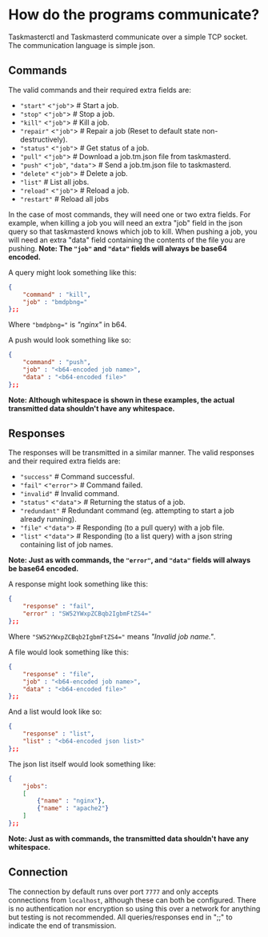 #	How do the programs communicate?
Taskmasterctl and Taskmasterd communicate over a simple TCP socket.
The communication language is simple json.

##	Commands
The valid commands and their required extra fields are:

 - `"start"`	<`"job"`>			# Start a job.
 - `"stop"`		<`"job"`>			# Stop a job.
 - `"kill"`		<`"job"`>			# Kill a job.
 - `"repair"`	<`"job"`>			# Repair a job (Reset to default state non-destructively).
 - `"status"`	<`"job"`>			# Get status of a job.
 - `"pull"`		<`"job"`>			# Download a job.tm.json file from taskmasterd.
 - `"push"`		<`"job"`, `"data"`>	# Send a job.tm.json file to taskmasterd.
 - `"delete"`	<`"job"`>			# Delete a job.
 - `"list"`							# List all jobs.
 - `"reload"`	<`"job"`>			# Reload a job.
 - `"restart"`						# Reload all jobs

In the case of most commands, they will need one or two extra fields.
For example, when killing a job you will need an extra "job" field in the json query so that taskmasterd knows which job to kill.
When pushing a job, you will need an extra "data" field containing the contents of the file you are pushing.
**Note: The `"job"` and `"data"` fields will always be base64 encoded.**

A query might look something like this:
```json
{
	"command" : "kill",
	"job" : "bmdpbng="
};;
```
Where `"bmdpbng="` is _"nginx"_ in b64.

A push would look something like so:
```json
{
	"command" : "push",
	"job" : "<b64-encoded job name>",
	"data" : "<b64-encoded file>"
};;
```

**Note: Although whitespace is shown in these examples, the actual transmitted data shouldn't have any whitespace.**

##	Responses
The responses will be transmitted in a similar manner. The valid responses and their required extra fields are:
 - `"success"`					# Command successful.
 - `"fail"`			<`"error"`>	# Command failed.
 - `"invalid"`					# Invalid command.
 - `"status"`		<`"data"`>	# Returning the status of a job.
 - `"redundant"`				# Redundant command (eg. attempting to start a job already running).
 - `"file"`			<`"data"`>	# Responding (to a pull query) with a job file.
 - `"list"`			<`"data"`>	# Responding (to a list query) with a json string containing list of job names.

**Note: Just as with commands, the `"error"`, and `"data"` fields will always be base64 encoded.**

A response might look something like this:
```json
{
	"response" : "fail",
	"error" : "SW52YWxpZCBqb2IgbmFtZS4="
};;
```
Where `"SW52YWxpZCBqb2IgbmFtZS4="` means _"Invalid job name."_.

A file would look something like this:
```json
{
	"response" : "file",
	"job" : "<b64-encoded job name>",
	"data" : "<b64-encoded file>"
};;
```

And a list would look like so:
```json
{
	"response" : "list",
	"list" : "<b64-encoded json list>"
};;
```

The json list itself would look something like:
```json
{
	"jobs":
	[
		{"name" : "nginx"},
		{"name" : "apache2"}
	]
};;
```

**Note: Just as with commands, the transmitted data shouldn't have any whitespace.**

##	Connection
The connection by default runs over port `7777` and only accepts connections from `localhost`, although these can both be configured. There is no authentication nor encryption so using this over a network for anything but testing is not recommended. All queries/responses end in ";;" to indicate the end of transmission.
